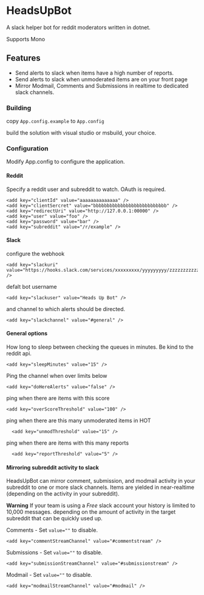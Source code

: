 # HeadsUpBot

A slack helper bot for reddit moderators written in dotnet.

Supports Mono

## Features

* Send alerts to slack when items have a high number of reports.
* Send alerts to slack when unmoderated items are on your front page
* Mirror Modmail, Comments and Submissions in realtime to dedicated slack channels.


### Building

copy `App.config.example` to `App.config`

build the solution with visual studio or msbuild, your choice.

### Configuration

Modify App.config to configure the application.

#### Reddit

Specify a reddit user and subreddit to watch.  OAuth is required.

    <add key="clientId" value="aaaaaaaaaaaaaa" />
    <add key="clientSercret" value="bbbbbbbbbbbbbbbbbbbbbbbbbbb" />
    <add key="redirectUri" value="http://127.0.0.1:00000" />
    <add key="user" value="foo" />
    <add key="password" value="bar" />
    <add key="subreddit" value="/r/example" />

#### Slack

configure the webhook

    <add key="slackuri" value="https://hooks.slack.com/services/xxxxxxxxx/yyyyyyyyy/zzzzzzzzzzzzzzzzzzzzzzzz" />

defalt bot username

    <add key="slackuser" value="Heads Up Bot" />

and channel to which alerts should be directed. 

    <add key="slackchannel" value="#general" />


#### General options

How long to sleep between checking the queues in minutes.  Be kind to the reddit api.

    <add key="sleepMinutes" value="15" />

Ping the channel when over limits below

    <add key="doHereAlerts" value="false" />

ping when there are items with this score

    <add key="overScoreThreshold" value="100" />

ping when there are this many unmoderated items in HOT

      <add key="unmodThreshold" value="15" />

ping when there are items with this many reports

      <add key="reportThreshold" value="5" />

#### Mirroring subreddit activity to slack

HeadsUpBot can mirror comment, submission, and modmail activity in your subreddit to one or more slack channels.
Items are yielded in near-realtime (depending on the activity in your subreddit).

**Warning** If your team is using a *Free* slack account your history is limited to 10,000 messages.
depending on the amount of activity in the target subreddit that can be quickly used up.

Comments - Set `value=""` to disable.

    <add key="commentStreamChannel" value="#commentstream" />

Submissions - Set `value=""` to disable.

    <add key="submissionStreamChannel" value="#submissionstream" />

Modmail - Set `value=""` to disable.

    <add key="modmailStreamChannel" value="#modmail" />

